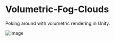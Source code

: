 # Volumetric-Fog-Clouds
Poking around with volumetric rendering in Unity.

![image](https://user-images.githubusercontent.com/44732554/111732196-11c43a80-8886-11eb-966b-0decba1376bb.png)
